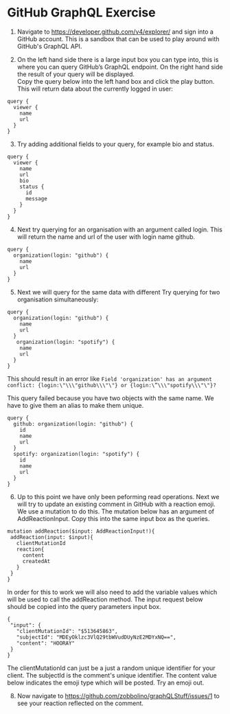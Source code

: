 GitHub GraphQL Exercise
=======================

1. Navigate to https://developer.github.com/v4/explorer/ and sign into a GitHub account. This is a sandbox that can be used to play around with GitHub's GraphQL API.

2. On the left hand side there is a large input box you can type into, this is where you can query GitHub’s GraphQL endpoint. On the right hand side the result of your query will be displayed.  
Copy the query below into the left hand box and click the play button. This will return data about the currently logged in user:


```
query {
  viewer {
    name
    url
  }
}
```


3. Try adding additional fields to your query, for example bio and status.

```
query {
  viewer {
    name
    url
    bio
    status {
      id
      message
    }
  }
}
```

4. Next try querying for an organisation with an argument called login. This will return the name and url of the user with login name github.

```
query {
  organization(login: "github") {
    name
    url
  }
}
```

5. Next we will query for the same data with different Try querying for two organisation simultaneously:

```
query {
  organization(login: "github") {
    name
    url
  }
   organization(login: "spotify") {
    name
    url
  }
}
```

This should result in an error like `Field 'organization' has an argument conflict: {login:\"\\\"github\\\"\"} or {login:\”\\\"spotify\\\"\"}?`

This query failed because you have two objects with the same name. We have to give them an alias to make them unique.

```
query {
  github: organization(login: "github") {
    id
    name
    url
  }
  spotify: organization(login: "spotify") {
    id
    name
    url
  }
}
```

6. Up to this point we have only been peforming read operations. Next we will try to update an existing comment in GitHub with a reaction emoji. We use a mutation to do this. The mutation below has an argument of AddReactionInput.  Copy this into the same input box as the queries.

```
mutation addReaction($input: AddReactionInput!){
 addReaction(input: $input){
   clientMutationId
   reaction{
     content
     createdAt
   }
 }
}
```
In order for this to work we will also need to add the variable values which will be used to call the addReaction method. 
The input request below should be copied into the query parameters input box. 

```
{
 "input": {
   "clientMutationId": "$513645863",
   "subjectId": "MDEyOklzc3VlQ29tbWVudDUyNzE2MDYxNQ==",
   "content": "HOORAY"
 }
}
```
The clientMutationId can just be a just a random unique identifier for your client. The subjectId is the comment's unique identifier. The content value below indicates the emoji type which will be posted. Try an emoji out. 

8. Now navigate to https://github.com/zobbolino/graphQLStuff/issues/1 to see your reaction reflected on the comment.





